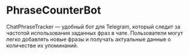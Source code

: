# PhraseCounterBot
ChatPhraseTracker — удобный бот для Telegram, который следит за частотой использования заданных фраз в чате. Пользователи могут легко добавлять новые фразы и получать актуальные данные о количестве их упоминаний.
